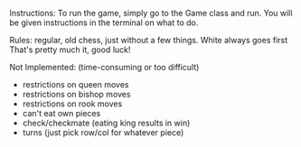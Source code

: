 Instructions: 
To run the game, simply go to the Game class and run.
You will be given instructions in the terminal on what to do.

Rules:
regular, old chess, just without a few things.
White always goes first
That's pretty much it, good luck!

Not Implemented:
(time-consuming or too difficult)
 - restrictions on queen moves
 - restrictions on bishop moves
 - restrictions on rook moves
 - can't eat own pieces
 - check/checkmate (eating king results in win)
 - turns (just pick row/col for whatever piece)